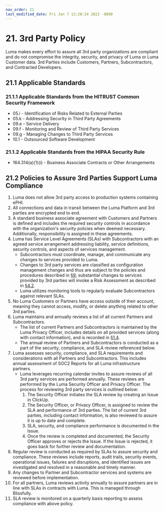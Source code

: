 ```yaml
---
nav_order: 21
last_modified_date: Fri Jan 7 13:20:24 2022 -0800
---
```


# 21. 3rd Party Policy

Luma makes every effort to assure all 3rd party organizations are compliant and do not compromise the integrity, security, and privacy of Luma or Luma Customer data. 3rd Parties include Customers, Partners, Subcontractors, and Contracted Developers.

## 21.1 Applicable Standards

### 21.1.1 Applicable Standards from the HITRUST Common Security Framework

* 05.i - Identification of Risks Related to External Parties
* 05.k - Addressing Security in Third Party Agreements
* 09.e - Service Delivery
* 09.f - Monitoring and Review of Third Party Services
* 09.g - Managing Changes to Third Party Services
* 10.1 - Outsourced Software Development

### 21.1.2 Applicable Standards from the HIPAA Security Rule

* 164.314(a)(1)(i) - Business Associate Contracts or Other Arrangements

## 21.2 Policies to Assure 3rd Parties Support Luma Compliance

1. Luma does not allow 3rd party access to production systems containing ePHI.
1. All connections and data in transit between the Luma Platform and 3rd parties are encrypted end to end.
1. A standard business associate agreement with Customers and Partners is defined and includes the required security controls in accordance with the organization's security policies when deemed necessary. Additionally, responsibility is assigned in these agreements.
1. Luma has Service Level Agreements (SLAs) with Subcontractors with an agreed service arrangement addressing liability, service definitions, security controls, and aspects of services management.
   * Subcontractors must coordinate, manage, and communicate any changes to services provided to Luma.
   * Changes to 3rd party services are classified as configuration management changes and thus are subject to the policies and procedures described in [§9](#9.-configuration-management-policy); substantial changes to services provided by 3rd parties will invoke a Risk Assessment as described in [§4.2](#4.2-risk-management-policies).
   * Luma utilizes monitoring tools to regularly evaluate Subcontractors against relevant SLAs.
1. No Luma Customers or Partners have access outside of their account, meaning they cannot access, modify, or delete anything related to other 3rd parties.
1. Luma maintains and annually reviews a list of all current Partners and Subcontractors.
   * The list of current Partners and Subcontractors is maintained by the Luma Privacy Officer, includes details on all provided services (along with contact information), and is recorded in [§1.4](#1.4-Luma-organizational-concepts).
   * The annual review of Partners and Subcontractors is conducted as a part of the security, compliance, and SLA review referenced below.
1. Luma assesses security, compliance, and SLA requirements and considerations with all Partners and Subcontractors. This includes annual assessment of SOC2 Reports for all Luma infrastructure partners.
   * Luma leverages recurring calendar invites to assure reviews of all 3rd party services are performed annually. These reviews are performed by the Luma Security Officer and Privacy Officer. The process for reviewing 3rd party services is outlined below:
     1. The Security Officer initiates the SLA review by creating an Issue in ClickUp.
     1. The Security Officer, or Privacy Officer, is assigned to review the SLA and performance of 3rd parties. The list of current 3rd parties, including contact information, is also reviewed to assure it is up to date and complete.
     1. SLA, security, and compliance performance is documented in the Issue.
     1. Once the review is completed and documented, the Security Officer approves or rejects the Issue. If the Issue is rejected, it goes back for further review and documentation.
1. Regular review is conducted as required by SLAs to assure security and compliance. These reviews include reports, audit trails, security events, operational issues, failures and disruptions, and identified issues are investigated and resolved in a reasonable and timely manner.
1. Any changes to Partner and Subcontractor services and systems are reviewed before implementation.
1. For all partners, Luma reviews activity annually to assure partners are in line with SLAs in contracts with Luma. This is managed through Blissfully.
1. SLA review is monitored on a quarterly basis reporting to assess compliance with above policy.
